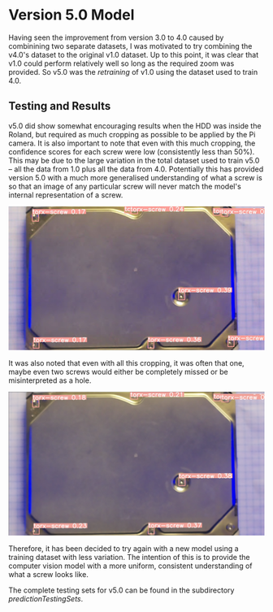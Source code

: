 # Version 5.0 Model
Having seen the improvement from version 3.0 to 4.0 caused by combinining two separate datasets, I was motivated to try combining the v4.0's dataset to the original v1.0 dataset. Up to this point, it was clear that v1.0 could perform relatively well so long as the required zoom was provided. So v5.0 was the *retraining* of v1.0 using the dataset used to train 4.0.

## Testing and Results
v5.0 did show somewhat encouraging results when the HDD was inside the Roland, but required as much cropping as possible to be applied by the Pi camera. It is also important to note that even with this much cropping, the confidence scores for each screw were low (consistently less than 50%). This may be due to the large variation in the total dataset used to train v5.0 – all the data from 1.0 plus all the data from 4.0. Potentially this has provided version 5.0 with a much more generalised understanding of what a screw is so that an image of any particular screw will never match the model's internal representation of a screw.

!["Results of v5.0 when maximum allowed cropping is provided)](./documentationImgs/v5.0__withAllTheZoom.jpg "Results of v5.0 when maximum allowed cropping is provided")

It was also noted that even with all this cropping, it was often that one, maybe even two screws would either be completely missed or be misinterpreted as a hole.

!["Results of v5.0 when maximum allowed cropping is provided)](./documentationImgs/v5.0__withAllTheZoom__miss.png "Results of v5.0 when maximum allowed cropping is provided")

Therefore, it has been decided to try again with a new model using a training dataset with less variation. The intention of this is to provide the computer vision model with a more uniform, consistent understanding of what a screw looks like. 

The complete testing sets for v5.0 can be found in the subdirectory *predictionTestingSets*.
